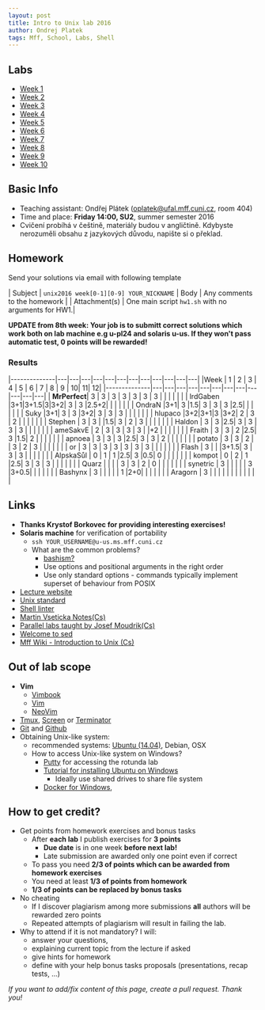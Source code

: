 ```yaml
---
layout: post
title: Intro to Unix lab 2016
author: Ondrej Platek
tags: Mff, School, Labs, Shell
---
```


Labs
----
- [Week 1](/2016/02/22/unix-week-1/)
- [Week 2](/2016/02/29/unix-week-2/)
- [Week 3](/2016/03/11/unix-week-3/)
- [Week 4](/2016/03/18/unix-week-4/)
- [Week 5](/2016/03/25/unix-week-5/)
- [Week 6](/2016/04/05/unix-week-6/)
- [Week 7](/2016/04/14/unix-week-7/)
- [Week 8](/2016/04/21/unix-week-8/)
- [Week 9](/2016/04/29/unix-week-9/)
- [Week 10](/2016/05/05/unix-week-10/)

Basic Info
----------
- Teaching assistant: Ondřej Plátek (oplatek@ufal.mff.cuni.cz, room 404)
- Time and place: **Friday 14:00, SU2**, summer semester 2016
- Cvičení probíhá v češtině, materiály budou v angličtině. Kdybyste nerozuměli obsahu z jazykových důvodu, napište si o překlad.

Homework
--------
Send your solutions via email with following template

| Subject | `unix2016 week[0-1][0-9] YOUR_NICKNAME`
| Body    | Any comments to the homework |
| Attachment(s) | One main script `hw1.sh` with no arguments for HW1.|

 **UPDATE from 8th week: Your job is to submitt correct solutions which work both on lab machine e.g u-pl24 and solaris u-us. If they won't pass automatic test, 0 points will be rewarded!** 

### Results

|--------------|---|---|---|---|---|---|---|---|---|---|---|---|
|Week          | 1 | 2 | 3 | 4 | 5 | 6 | 7 | 8 | 9 | 10| 11| 12|
|--------------|---|---|---|---|---|---|---|---|---|---|---|---|
| **MrPerfect**| 3 | 3 | 3 | 3 | 3 | 3 | 3 |   |   |   |   |   |
| lrdGaben     |3+1|3+1.5|3|3+2| 3 | 3 |2.5+2|   |   |   |   |   |
| OndraN       |3+1| 3 |1.5| 3 | 3 | 3 |2.5|   |   |   |   |   |
| Suky         |3+1| 3 | 3 |3+2| 3 | 3 | 3 |   |   |   |   |   |
| hlupaco      |3+2|3+1|3  |3+2| 2 | 3 | 2 |   |   |   |   |   |
| Stephen      | 3 | 3 |   |1.5| 3 | 2 | 3 |   |   |   |   |   |
| Haldon       | 3 | 3 |2.5| 3 | 3 | 3 | 3 |   |   |   |   |   |
| ameSakvE     | 2 | 3 | 3 | 3 | 3 |   |+2 |   |   |   |   |   |
| Fraith       | 3 | 3 | 2 |2.5| 3 |1.5| 2 |   |   |   |   |   |
| apnoea       | 3 | 3 | 3 |2.5| 3 | 3 | 2 |   |   |   |   |   |
| potato       | 3 | 3 | 2 |   | 3 | 2 | 3 |   |   |   |   |   |
| or           | 3 | 3 | 3 | 3 | 3 | 3 | 3 |   |   |   |   |   |
| Flash        | 3 |   | |3+1.5| 3 | 3 | 3 |   |   |   |   |   |
| AlpskaSůl    | 0 | 1 | 1 |2.5| 3 |0.5| 0 |   |   |   |   |   |
| kompot       | 0 | 2 | 1 |2.5| 3 | 3 | 3 |   |   |   |   |   |
| Quarz        |   |   |   | 3 | 3 | 2 | 0 |   |   |   |   |   |
| synetric     | 3 |   |   |   |   | 3 |3+0.5|   |   |   |   |   |
| Bashynx      | 3 |   |   |   |   | 1 |2+0|   |   |   |   |   |
| Aragorn      | 3 |   |   |   |   |   |   |   |   |   |   |   |


Links
-----
- **Thanks Krystof Borkovec for providing interesting exercises!**
- **Solaris machine** for verification of portability
    - `ssh YOUR_USERNAME@u-us.ms.mff.cuni.cz`
    - What are the common problems?
        - [bashism?][bashism]
        - Use options and positional arguments in the right order
        - Use only standard options - commands typically implement superset of behaviour from POSIX 
- [Lecture website][lecture]
- [Unix standard][unix-standard]
- [Shell linter][shell-linter]
- [Martin Vseticka Notes(Cs)][vseticka]
- [Parallel labs taught by Josef Moudrik(Cs)][moudrik]
- [Welcome to sed][sed]
- [Mff Wiki - Introduction to Unix (Cs)][wiki-unix]

Out of lab scope
----------------
- **Vim**
    - [Vimbook][vimbook]
    - [Vim][vim]
    - [NeoVim][neovim]
- [Tmux][tmux], [Screen][screen] or [Terminator][terminator]
- [Git][git] and [Github][github]
- Obtaining Unix-like system:
    - recommended systems: [Ubuntu (14.04)][ubuntu-install], Debian, OSX
    - How to access Unix-like system on Windows? 
        - [Putty][putty] for accessing the rotunda lab
        - [Tutorial for installing Ubuntu on Windows][virtualbox-on-windows]
            - Ideally use shared drives to share file system
        - [Docker for Windows][docker-win],

How to get credit?
------------------
- Get points from homework exercises and bonus tasks
    - After **each lab** I publish exercises for **3 points**
        - **Due date** is in one week **before next lab!**
        - Late submission are awarded only one point even if correct
    - To pass you need **2/3 of points which can be awarded from homework exercises**
    - You need  at least **1/3 of points from homework**
    - **1/3 of points can be replaced by bonus tasks**
- No cheating
    - If I discover plagiarism among more submissions **all** authors will be rewarded zero points
    - Repeated attempts of plagiarism will result in failing the lab.
- Why to attend if it is not mandatory? I will:
    - answer your questions,
    - explaining current topic from the lecture if asked
    - give hints for homework
    - define with your help bonus tasks proposals (presentations, recap tests, ...)



*If you want to add/fix content of this page, create a pull request. Thank you!*


[sed]: http://sed.sourceforge.net/
[wiki-unix]: http://wiki.matfyz.cz/wiki/%C3%9Avod_do_UNIXu
[vseticka]: http://www.martinvseticka.eu/index.php?sekce=browse&page=79
[moudrik]: http://j2m.cz/~jm/vyuka/unix2016/
[github]: https://guides.github.com/activities/hello-world/
[git]: http://git-scm.com/docs/gittutorial
[screen]: https://www.gnu.org/software/screen/
[tmux]: https://tmux.github.io/
[vim]: https://github.com/vim/vim
[neovim]: https://github.com/neovim/neovim
[vimbook]: ftp://ftp.vim.org/pub/vim/doc/book/vimbook-OPL.pdf
[docker-win]: https://docs.docker.com/windows/step_one/

[unix-standard]: http://ktiml.mff.cuni.cz/~kucerap/unix/susv4tc1/index.html
[rotunda-unix]: http://wiki.ms.mff.cuni.cz/wiki/laborato%C5%99_UNIX
[rotunda-rights]: http://wiki.ms.mff.cuni.cz/wiki/Pr%C3%A1va_UNIX
[shell-linter]: http://www.shellcheck.net/
[pkucera-lab]: http://ktiml.mff.cuni.cz/~kucerap/unix/
[terminator]: http://gnometerminator.blogspot.cz/p/introduction.html
[virtualbox-on-windows]: http://blog.en.uptodown.com/virtualize-ubuntu-14-04-windows-using-virtualbox/
[putty]: http://www.putty.org/
[ubuntu-install]: http://www.ubuntu.com/download/desktop/install-ubuntu-desktop
[lecture]: http://www.ms.mff.cuni.cz/~forst/teaching.html
[bashism]: http://mywiki.wooledge.org/Bashism
